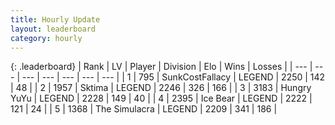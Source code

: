 ```yaml
---
title: Hourly Update
layout: leaderboard
category: hourly
---
```


{: .leaderboard}
| Rank | LV | Player | Division | Elo | Wins | Losses |
| --- | --- | --- | --- | --- | --- | --- |
| <span data-change="1">1</span> | 795 | <span title="ID: 402846">SunkCostFallacy</span> | LEGEND | <span data-change="18">2250</span> | <span data-change="3">142</span> | <span data-change="0">48</span> |
| <span data-change="-1">2</span> | 1957 | <span title="ID: 353063">Sktima</span> | LEGEND | <span data-change="0">2246</span> | <span data-change="0">326</span> | <span data-change="0">166</span> |
| <span data-change="0">3</span> | 3183 | <span title="ID: 164871">Hungry YuYu</span> | LEGEND | <span data-change="0">2228</span> | <span data-change="0">149</span> | <span data-change="0">40</span> |
| <span data-change="1">4</span> | 2395 | <span title="ID: 417840">Ice Bear</span> | LEGEND | <span data-change="0">2222</span> | <span data-change="0">121</span> | <span data-change="0">24</span> |
| <span data-change="-1">5</span> | 1368 | <span title="ID: 366840">The Simulacra</span> | LEGEND | <span data-change="-19">2209</span> | <span data-change="1">341</span> | <span data-change="2">186</span> |